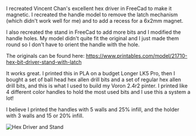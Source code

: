 I recreated Vincent Chan's excellent hex driver in FreeCad to make it magnetic. I recreated the handle model to remove the latch mechanism (which didn't work well for me) and to add a recess for a 6x2mm magnet.

I also recreated the stand in FreeCad to add more bits and I modified the handle holes. My model didn't quite fit the original and I just made them round so I don't have to orient the handle with the hole.

The originals can be found here: https://www.printables.com/model/21710-hex-bit-driver-stand-with-latch

It works great. I printed this in PLA on a budget Longer LK5 Pro, then I bought a set of ball head hex allen drill bits and a set of regular hex allen drill bits, and this is what I used to build my Voron 2.4r2 pinter. I printed like 4 different color handles to hold the most used bits and I use this a system a lot!

I believe I printed the handles with 5 walls and 25% infill, and the holder with 3 walls and 15 or 20% infill.

![Hex Driver and Stand](https://github.com/user-attachments/assets/0ba18181-aefa-4299-935c-fc5518fcb967)

